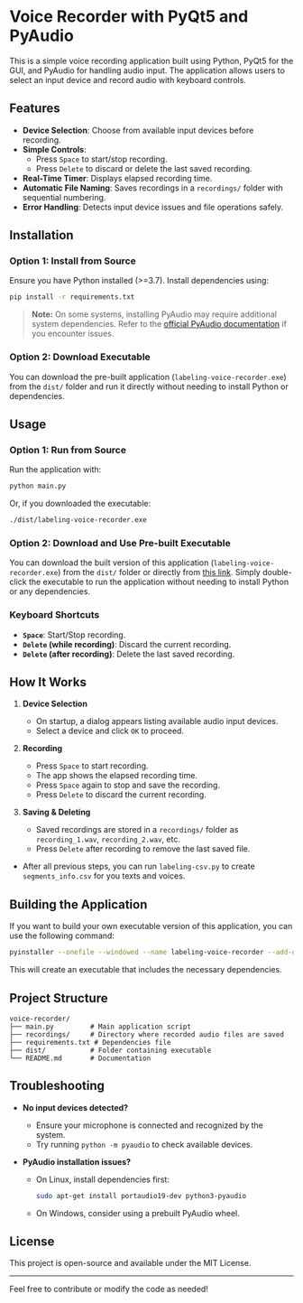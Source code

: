 # Voice Recorder with PyQt5 and PyAudio

This is a simple voice recording application built using Python, PyQt5 for the GUI, and PyAudio for handling audio input. The application allows users to select an input device and record audio with keyboard controls.

## Features

- **Device Selection**: Choose from available input devices before recording.
- **Simple Controls**:
  - Press `Space` to start/stop recording.
  - Press `Delete` to discard or delete the last saved recording.
- **Real-Time Timer**: Displays elapsed recording time.
- **Automatic File Naming**: Saves recordings in a `recordings/` folder with sequential numbering.
- **Error Handling**: Detects input device issues and file operations safely.

## Installation

### Option 1: Install from Source

Ensure you have Python installed (>=3.7). Install dependencies using:

```bash
pip install -r requirements.txt
```

> **Note:** On some systems, installing PyAudio may require additional system dependencies. Refer to the [official PyAudio documentation](https://people.csail.mit.edu/hubert/pyaudio/) if you encounter issues.

### Option 2: Download Executable

You can download the pre-built application (`labeling-voice-recorder.exe`) from the `dist/` folder and run it directly without needing to install Python or dependencies.

## Usage

### Option 1: Run from Source

Run the application with:

```bash
python main.py
```

Or, if you downloaded the executable:

```bash
./dist/labeling-voice-recorder.exe
```

### Option 2: Download and Use Pre-built Executable
You can download the built version of this application (`labeling-voice-recorder.exe`) from the `dist/` folder or directly from [this link](https://github.com/Ryan-PG/voice-labeling-recorder-hands-free.git/dist/./dist/labeling-voice-recorder.exe). Simply double-click the executable to run the application without needing to install Python or any dependencies.

### Keyboard Shortcuts
- **`Space`**: Start/Stop recording.
- **`Delete` (while recording)**: Discard the current recording.
- **`Delete` (after recording)**: Delete the last saved recording.

## How It Works

1. **Device Selection**
   - On startup, a dialog appears listing available audio input devices.
   - Select a device and click `OK` to proceed.

2. **Recording**
   - Press `Space` to start recording.
   - The app shows the elapsed recording time.
   - Press `Space` again to stop and save the recording.
   - Press `Delete` to discard the current recording.

3. **Saving & Deleting**
   - Saved recordings are stored in a `recordings/` folder as `recording_1.wav`, `recording_2.wav`, etc.
   - Press `Delete` after recording to remove the last saved file.

* After all previous steps, you can run `labeling-csv.py` to create `segments_info.csv` for you texts and voices.


## Building the Application

If you want to build your own executable version of this application, you can use the following command:

```bash
pyinstaller --onefile --windowed --name labeling-voice-recorder --add-data "recordings;recordings" main.py
```

This will create an executable that includes the necessary dependencies.

## Project Structure

```
voice-recorder/
├── main.py         # Main application script
├── recordings/     # Directory where recorded audio files are saved
├── requirements.txt # Dependencies file
├── dist/           # Folder containing executable
└── README.md       # Documentation
```

## Troubleshooting

- **No input devices detected?**
  - Ensure your microphone is connected and recognized by the system.
  - Try running `python -m pyaudio` to check available devices.

- **PyAudio installation issues?**
  - On Linux, install dependencies first:
    ```bash
    sudo apt-get install portaudio19-dev python3-pyaudio
    ```
  - On Windows, consider using a prebuilt PyAudio wheel.

## License

This project is open-source and available under the MIT License.

---

Feel free to contribute or modify the code as needed!

